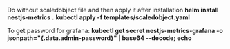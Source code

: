 Do without scaledobject file and then apply it after installation
<b>helm install nestjs-metrics .</b>
<b>kubectl apply -f templates/scaledobject.yaml </b>

To get password for grafana:
<b>kubectl get secret nestjs-metrics-grafana -o jsonpath="{.data.admin-password}" | base64 --decode; echo</b>
